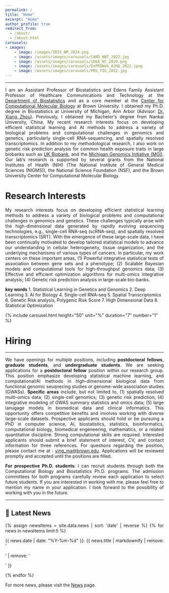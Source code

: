 ```yaml
---
permalink: /
title: "Home"
excerpt: "Home"
author_profile: true
redirect_from: 
  - /about/
  - /about.html
carousels:
- images: 
    - image: /images/IRIS_NM_2024.png
    - image: /assets/images/carousels/CARD_NBT_2022.jpg
    - image: /assets/images/carousels/iDEA_NC_2020.png
    - image: /assets/images/carousels/ExPRSWeb_AJHG_2022.jpeg
    - image: /assets/images/carousels/PRS_TIG_2022.jpg
---
```

------
<p style="text-align: justify">
I am an Assistant Professor of Biostatistics and Edens Family Assistant Professor of Healthcare Communications and Technology at the <a href="https://www.brown.edu/academics/public-health/biostats/home">Department of Biostatistics</a> and as a core member at the <a href="https://ccmb.brown.edu">Center for Computational Molecular Biology</a> at Brown University. I obtained my Ph.D. degree in Biostatistics at University of Michigan, Ann Arbor (Advisor: <a href="https://www.xzlab.org">Dr. Xiang Zhou</a>). Previously, I obtained my Bachelor's degree from Nankai University, China. My recent research interests focus on developing efficient statistical learning and AI methods to address a variety of biological problems and computational challenges in genomics and genetics, particularly single-cell RNA-sequencing, and spatially resolved transcriptomics. In addition to my methodological research, I also work on genetic risk prediction analysis for common health exposure traits in large biobanks such as <a href="https://www.ukbiobank.ac.uk/">UK Biobank</a>, and the <a href="https://precisionhealth.umich.edu/our-research/michigangenomics/">Michigan Genomics Initiative (MGI)</a>. Our lab’s research is supported by several grants from the National Institutes of Health (NIH) (The National Institute of General Medical Sciences (NIGMS)), the National Science Foundation (NSF), and the Brown University Center for Computational Molecular Biology.
</p>

Research Interests
======
<p style="text-align: justify">
My research interests focus on developing efficient statistical learning methods to address a variety of biological problems and computational challenges in genomics and genetics. These challenges typically arise with the high-dimensional data generated by rapidly evolving sequencing technologies, e.g., single-cell RNA-seq (scRNA-seq), and spatially resolved transcriptomics (SRT). With the emergence of these large-scale data, I have been continually motivated to develop tailored statistical models to advance our understanding in cellular heterogeneity, tissue organization, and the underlying mechanisms of various types of cancers. In particular, my work centers on these important areas, (1) Powerful integrative statistical tests of association between gene sets and a phenotype; (2) Scalable Bayesian models and computational tools for high-throughput genomics data; (3) Effective and efficient optimization algorithms for multi-omics integrative analysis; (4) Genetic risk prediction analysis in large-scale bio-banks.
</p>
<b>key words</b> 
1. Statistical Learning in Genetics and Genomics
2. Deep Learning
3. AI for Biology
4. Single-cell RNA-seq 
5. Spatial Transcriptomics
6. Genetic Risk analysis, Polygenic Risk Score
7. High Dimensional Data
8. Statistical Optimization


{% include carousel.html height="50" unit="%" duration="7" number="1" %}


Hiring
======
------
<p style="text-align: justify">
We have openings for multiple positions, including <b>postdoctoral fellows</b>, <b>graduate students</b>, and <b>undergraduate students</b>. We are seeking applications for a <b>postdoctoral fellow</b> position within our research group. This position emphasize developing statistical machine learning, and computational/AI methods in high-dimensional biological data from functional genomic seuqnecing studies or genome-wide association studies (GWASs). <b>Specific areas</b> include, but not limited to, (1) spatially resolved multi-omics data; (2) single-cell genomics; (3) genetic risk prediction; (4) integrative modeling of GWAS summary statistics and omics data; (5) large lanugage models in biomedical data and clinical informatics. This opportunity offers competitive benefits and involves working with diverse large-scale datasets. Prospective applicants should hold or be pursuing a PhD in computer science, AI, biostatistics, statistics, bioinformatics, computational biology, biomedical engeneering, mathematics, or a related quantitative discipline. Strong computational skills are required. Interested applicants should submit a brief statement of interest, CV, and contact information for three references. For questions regarding the position, please contact me at : <a href="mailto:ying_ma@brown.edu">ying_ma@brown.edu</a>. Applications will be reviewed promptly and accepted until the positions are filled.
</p>

<p style="text-align: justify">
<b>For prospective Ph.D. students</b>: I can recruit students through both the Computational Biology and Biostatistics Ph.D. programs. The admission committees for both programs carefully review each application to select future students. If you are interested in working with me, please feel free to mention my name in your application. I look forward to the possibility of working with you in the future.
</p>

------
## &#x1F4E3; Latest News
<div style="text-align:justify">
{% assign newsItems = site.data.news | sort: 'date' | reverse %}
{% for news in newsItems limit:5 %}
  <p>
    {{ news.date | date: "%Y-%m-%d" }}:
    {{ news.title | markdownify | remove: '<p>' | remove: '</p>' }}
  </p>
{% endfor %}
</div>

For more news, please visit the [News](/news/) page.

